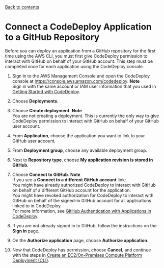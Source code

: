 [Back to contents](index.md)

# Connect a CodeDeploy Application to a GitHub Repository<a name="deployments-create-cli-github"></a>

Before you can deploy an application from a GitHub repository for the first time using the AWS CLI, you must first give CodeDeploy permission to interact with GitHub on behalf of your GitHub account\. This step must be completed once for each application using the CodeDeploy console\.

1. Sign in to the AWS Management Console and open the CodeDeploy console at [https://console\.aws\.amazon\.com/codedeploy](https://console.aws.amazon.com/codedeploy)\.
**Note**  
Sign in with the same account or IAM user information that you used in [Getting Started with CodeDeploy](getting-started-codedeploy.md)\.

1. Choose **Deployments**\.

1. Choose **Create deployment**\.
**Note**  
You are not creating a deployment\. This is currently the only way to give CodeDeploy permission to interact with GitHub on behalf of your GitHub user account\.

1. From **Application**, choose the application you want to link to your GitHub user account\.

1. From **Deployment group**, choose any available deployment group\.

1. Next to **Repository type**, choose **My application revision is stored in GitHub**\.

1. Choose **Connect to GitHub**\.
**Note**  
If you see a **Connect to a different GitHub account** link:  
You might have already authorized CodeDeploy to interact with GitHub on behalf of a different GitHub account for the application\.  
You might have revoked authorization for CodeDeploy to interact with GitHub on behalf of the signed\-in GitHub account for all applications linked to in CodeDeploy\.  
For more information, see [GitHub Authentication with Applications in CodeDeploy](integrations-partners-github.md#behaviors-authentication)\.

1. If you are not already signed in to GitHub, follow the instructions on the **Sign in** page\.

1. On the **Authorize application** page, choose **Authorize application**\. 

1. Now that CodeDeploy has permission, choose **Cancel**, and continue with the steps in [Create an EC2/On\-Premises Compute Platform Deployment \(CLI\)](deployments-create-cli.md)\.